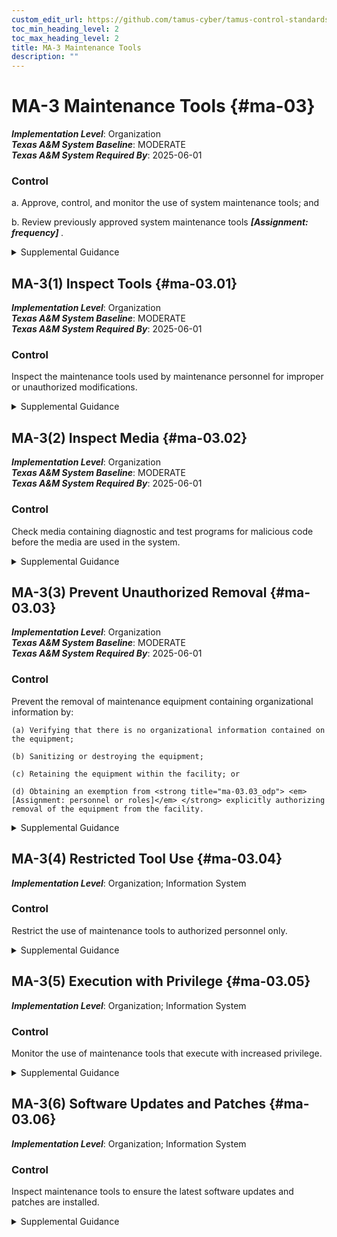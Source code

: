 ```yaml
---
custom_edit_url: https://github.com/tamus-cyber/tamus-control-standards/tree/main/content/tamus.edu/TAMUS_profile.yaml
toc_min_heading_level: 2
toc_max_heading_level: 2
title: MA-3 Maintenance Tools
description: ""
---
```


# MA-3 Maintenance Tools {#ma-03}

_**Implementation Level**_: Organization\
_**Texas A&M System Baseline**_: MODERATE\
_**Texas A&M System Required By**_: 2025-06-01

### Control



a. Approve, control, and monitor the use of system maintenance tools; and

b. Review previously approved system maintenance tools <strong title="ma-03_odp"> <em>[Assignment: frequency]</em> </strong>.


<details><summary>Supplemental Guidance</summary>Approving, controlling, monitoring, and reviewing maintenance tools address security-related issues associated with maintenance tools that are not within system authorization boundaries and are used specifically for diagnostic and repair actions on organizational systems. Organizations have flexibility in determining roles for the approval of maintenance tools and how that approval is documented. A periodic review of maintenance tools facilitates the withdrawal of approval for outdated, unsupported, irrelevant, or no-longer-used tools. Maintenance tools can include hardware, software, and firmware items and may be pre-installed, brought in with maintenance personnel on media, cloud-based, or downloaded from a website. Such tools can be vehicles for transporting malicious code, either intentionally or unintentionally, into a facility and subsequently into systems. Maintenance tools can include hardware and software diagnostic test equipment and packet sniffers. The hardware and software components that support maintenance and are a part of the system (including the software implementing utilities such as "ping," "ls," "ipconfig," or the hardware and software implementing the monitoring port of an Ethernet switch) are not addressed by maintenance tools.</details>


## MA-3(1) Inspect Tools {#ma-03.01}

_**Implementation Level**_: Organization\
_**Texas A&M System Baseline**_: MODERATE\
_**Texas A&M System Required By**_: 2025-06-01

### Control

Inspect the maintenance tools used by maintenance personnel for improper or unauthorized modifications.


<details><summary>Supplemental Guidance</summary>Maintenance tools can be directly brought into a facility by maintenance personnel or downloaded from a vendor’s website. If, upon inspection of the maintenance tools, organizations determine that the tools have been modified in an improper manner or the tools contain malicious code, the incident is handled consistent with organizational policies and procedures for incident handling.</details>


## MA-3(2) Inspect Media {#ma-03.02}

_**Implementation Level**_: Organization\
_**Texas A&M System Baseline**_: MODERATE\
_**Texas A&M System Required By**_: 2025-06-01

### Control

Check media containing diagnostic and test programs for malicious code before the media are used in the system.


<details><summary>Supplemental Guidance</summary>If, upon inspection of media containing maintenance, diagnostic, and test programs, organizations determine that the media contains malicious code, the incident is handled consistent with organizational incident handling policies and procedures.</details>


## MA-3(3) Prevent Unauthorized Removal {#ma-03.03}

_**Implementation Level**_: Organization\
_**Texas A&M System Baseline**_: MODERATE\
_**Texas A&M System Required By**_: 2025-06-01

### Control

Prevent the removal of maintenance equipment containing organizational information by:

    (a) Verifying that there is no organizational information contained on the equipment;

    (b) Sanitizing or destroying the equipment;

    (c) Retaining the equipment within the facility; or

    (d) Obtaining an exemption from <strong title="ma-03.03_odp"> <em>[Assignment: personnel or roles]</em> </strong> explicitly authorizing removal of the equipment from the facility.


<details><summary>Supplemental Guidance</summary>Organizational information includes all information owned by organizations and any information provided to organizations for which the organizations serve as information stewards.</details>


## MA-3(4) Restricted Tool Use {#ma-03.04}

_**Implementation Level**_: Organization; Information System

### Control

Restrict the use of maintenance tools to authorized personnel only.


<details><summary>Supplemental Guidance</summary>Restricting the use of maintenance tools to only authorized personnel applies to systems that are used to carry out maintenance functions.</details>


## MA-3(5) Execution with Privilege {#ma-03.05}

_**Implementation Level**_: Organization; Information System

### Control

Monitor the use of maintenance tools that execute with increased privilege.


<details><summary>Supplemental Guidance</summary>Maintenance tools that execute with increased system privilege can result in unauthorized access to organizational information and assets that would otherwise be inaccessible.</details>


## MA-3(6) Software Updates and Patches {#ma-03.06}

_**Implementation Level**_: Organization; Information System

### Control

Inspect maintenance tools to ensure the latest software updates and patches are installed.


<details><summary>Supplemental Guidance</summary>Maintenance tools using outdated and/or unpatched software can provide a threat vector for adversaries and result in a significant vulnerability for organizations.</details>
